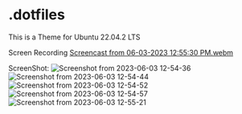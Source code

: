# .dotfiles

This is a Theme for Ubuntu 22.04.2 LTS

Screen Recording
[Screencast from 06-03-2023 12:55:30 PM.webm](https://github.com/robbsbro69/.dotfiles/assets/135323392/d56ceeab-74f6-4ed7-8244-798e7fe312fa)

ScreenShot:
![Screenshot from 2023-06-03 12-54-36](https://github.com/robbsbro69/.dotfiles/assets/135323392/bff89e6c-baaf-45d7-beb1-d148135cdcaf)
![Screenshot from 2023-06-03 12-54-44](https://github.com/robbsbro69/.dotfiles/assets/135323392/15bf0b83-0a00-447e-84ec-2936ea5c3c87)
![Screenshot from 2023-06-03 12-54-52](https://github.com/robbsbro69/.dotfiles/assets/135323392/6ea6b7e6-2a25-4282-afeb-80bacf393c9c)
![Screenshot from 2023-06-03 12-54-57](https://github.com/robbsbro69/.dotfiles/assets/135323392/754e3f1f-fe3d-483e-93f5-cc42361adb0d)
![Screenshot from 2023-06-03 12-55-21](https://github.com/robbsbro69/.dotfiles/assets/135323392/eacb49eb-e9d9-4a13-b826-993ea301e1c4)
